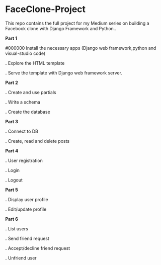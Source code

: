 # FaceClone-Project
This repo contains the full project for my Medium series on building a Facebook clone with Django Framework and Python..


**Part 1**

#000000 Install the necessary apps (Django web framework,python and visual-studio code)

**.** Explore the HTML template

**.** Serve the template with Django web framework server.

**Part 2**

****.**** Create and use partials

**.** Write a schema

**.** Create the database

**Part 3**

**.** Connect to DB

**.** Create, read and delete posts

**Part 4**

**.** User registration

**.** Login

**.** Logout

**Part 5**

**.** Display user profile

**.** Edit/update profile

**Part 6**

**.** List users  

**.** Send friend request

**.** Accept/decline friend request

**.** Unfriend user



